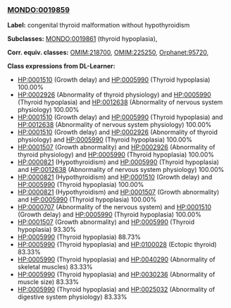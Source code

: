 
### [MONDO:0019859](http://purl.obolibrary.org/obo/MONDO_0019859)
**Label:** congenital thyroid malformation without hypothyroidism

**Subclasses:** [MONDO:0019861](http://purl.obolibrary.org/obo/MONDO_0019861) (thyroid hypoplasia), 

**Corr. equiv. classes:** [OMIM:218700](http://purl.obolibrary.org/obo/OMIM_218700), [OMIM:225250](http://purl.obolibrary.org/obo/OMIM_225250), [Orphanet:95720](http://www.orpha.net/ORDO/Orphanet_95720), 

**Class expressions from DL-Learner:**

- [HP:0001510](http://purl.obolibrary.org/obo/HP_0001510) (Growth delay) and [HP:0005990](http://purl.obolibrary.org/obo/HP_0005990) (Thyroid hypoplasia) 100.00%
- [HP:0002926](http://purl.obolibrary.org/obo/HP_0002926) (Abnormality of thyroid physiology) and [HP:0005990](http://purl.obolibrary.org/obo/HP_0005990) (Thyroid hypoplasia) and [HP:0012638](http://purl.obolibrary.org/obo/HP_0012638) (Abnormality of nervous system physiology) 100.00%
- [HP:0001510](http://purl.obolibrary.org/obo/HP_0001510) (Growth delay) and [HP:0005990](http://purl.obolibrary.org/obo/HP_0005990) (Thyroid hypoplasia) and [HP:0012638](http://purl.obolibrary.org/obo/HP_0012638) (Abnormality of nervous system physiology) 100.00%
- [HP:0001510](http://purl.obolibrary.org/obo/HP_0001510) (Growth delay) and [HP:0002926](http://purl.obolibrary.org/obo/HP_0002926) (Abnormality of thyroid physiology) and [HP:0005990](http://purl.obolibrary.org/obo/HP_0005990) (Thyroid hypoplasia) 100.00%
- [HP:0001507](http://purl.obolibrary.org/obo/HP_0001507) (Growth abnormality) and [HP:0002926](http://purl.obolibrary.org/obo/HP_0002926) (Abnormality of thyroid physiology) and [HP:0005990](http://purl.obolibrary.org/obo/HP_0005990) (Thyroid hypoplasia) 100.00%
- [HP:0000821](http://purl.obolibrary.org/obo/HP_0000821) (Hypothyroidism) and [HP:0005990](http://purl.obolibrary.org/obo/HP_0005990) (Thyroid hypoplasia) and [HP:0012638](http://purl.obolibrary.org/obo/HP_0012638) (Abnormality of nervous system physiology) 100.00%
- [HP:0000821](http://purl.obolibrary.org/obo/HP_0000821) (Hypothyroidism) and [HP:0001510](http://purl.obolibrary.org/obo/HP_0001510) (Growth delay) and [HP:0005990](http://purl.obolibrary.org/obo/HP_0005990) (Thyroid hypoplasia) 100.00%
- [HP:0000821](http://purl.obolibrary.org/obo/HP_0000821) (Hypothyroidism) and [HP:0001507](http://purl.obolibrary.org/obo/HP_0001507) (Growth abnormality) and [HP:0005990](http://purl.obolibrary.org/obo/HP_0005990) (Thyroid hypoplasia) 100.00%
- [HP:0000707](http://purl.obolibrary.org/obo/HP_0000707) (Abnormality of the nervous system) and [HP:0001510](http://purl.obolibrary.org/obo/HP_0001510) (Growth delay) and [HP:0005990](http://purl.obolibrary.org/obo/HP_0005990) (Thyroid hypoplasia) 100.00%
- [HP:0001507](http://purl.obolibrary.org/obo/HP_0001507) (Growth abnormality) and [HP:0005990](http://purl.obolibrary.org/obo/HP_0005990) (Thyroid hypoplasia) 93.30%
- [HP:0005990](http://purl.obolibrary.org/obo/HP_0005990) (Thyroid hypoplasia) 88.73%
- [HP:0005990](http://purl.obolibrary.org/obo/HP_0005990) (Thyroid hypoplasia) and [HP:0100028](http://purl.obolibrary.org/obo/HP_0100028) (Ectopic thyroid) 83.33%
- [HP:0005990](http://purl.obolibrary.org/obo/HP_0005990) (Thyroid hypoplasia) and [HP:0040290](http://purl.obolibrary.org/obo/HP_0040290) (Abnormality of skeletal muscles) 83.33%
- [HP:0005990](http://purl.obolibrary.org/obo/HP_0005990) (Thyroid hypoplasia) and [HP:0030236](http://purl.obolibrary.org/obo/HP_0030236) (Abnormality of muscle size) 83.33%
- [HP:0005990](http://purl.obolibrary.org/obo/HP_0005990) (Thyroid hypoplasia) and [HP:0025032](http://purl.obolibrary.org/obo/HP_0025032) (Abnormality of digestive system physiology) 83.33%


